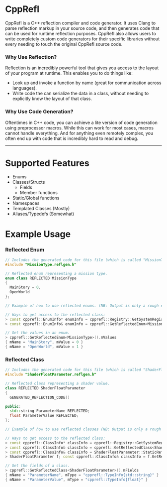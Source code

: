 # CppRefl
CppRefl is a C++ reflection compiler and code generator. It uses Clang to parse reflection markup in your source code, and then generates code that can be used for runtime reflection purposes. CppRefl also allows users to write completely custom code generators for their specific libraries without every needing to touch the original CppRefl source code.

### Why Use Reflection?
Reflection is an incredibly powerful tool that gives you access to the layout of your program at runtime. This enables you to do things like:
- Look up and invoke a function by name (great for communication across languages).
- Write code the can serialize the data in a class, without needing to explicitly know the layout of that class.

### Why Use Code Generation?
Oftentimes in C++ code, you can achieve a lite version of code generation using preprocessor macros. While this can work for most cases, macros cannot handle everything. And for anything even remotely complex, you often end up with code that is incredibly hard to read and debug.

---

# Supported Features
- Enums
- Classes/Structs
  - Fields
  - Member functions
- Static/Global functions
- Namespaces
- Templated Classes (Mostly)
- Aliases/Typedefs (Somewhat)

# Example Usage
### Reflected Enum
```cpp
// Includes the generated code for this file (which is called "MissionType.h"). 
#include "MissionType.reflgen.h"

// Reflected enum representing a mission type.
enum class REFLECTED MissionType
{
  MainStory = 0,
  OpenWorld
};

// Example of how to use reflected enums. (NB: Output is only a rough example of what you'd see)

// Ways to get access to the reflected class:
> const cpprefl::EnumInfo* enumInfo = cpprefl::Registry::GetSystemRegistry().TryGetEnum("ReflectedEnum")
> const cpprefl::EnumInfo& enumInfo = cpprefl::GetReflectedEnum<MissionType>()

// Get the values in an enum.
> cpprefl::GetReflectedEnum<MissionType>().mValues
{ mName = "MainStory", mValue = 0 }
{ mName = "OpenWorld", mValue = 1 }
```

### Reflected Class
```cpp
// Includes the generated code for this file (which is called "ShaderFloatParameter.h"). 
#include "ShaderFloatParameter.reflgen.h"

// Reflected class representing a shader value.
class REFLECTED ShaderFloatParameter
{
  GENERATED_REFLECTION_CODE()

public:
  std::string ParameterName REFLECTED;
  float ParameterValue REFLECTED;
};

// Example of how to use reflected classes (NB: Output is only a rough example of what you'd see).

// Ways to get access to the reflected class:
> const cpprefl::ClassInfo* classInfo = cpprefl::Registry::GetSystemRegistry().TryGetClass("ShaderFloatParameter")
> const cpprefl::ClassInfo& classInfo = cpprefl::GetReflectedClass<ShaderFloatParameter>()
> const cpprefl::ClassInfo& classInfo = ShaderFloatParameter::StaticReflectedClass()
> ShaderFloatParameter f; const cpprefl::ClassInfo& classInfo = f.GetReflectedClass()

// Get the fields of a class.
> cpprefl::GetReflectedClass<ShaderFloatParameter>().mFields
{ mName = "ParameterName", mType = "cpprefl::TypeInfo{std::string}" }
{ mName = "ParameterValue", mType = "cpprefl::TypeInfo{float}" }
```
